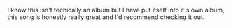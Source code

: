 I know this isn't techically an album but I have put itself into it's own album, this song is honestly really great and I'd recommend checking it out.
